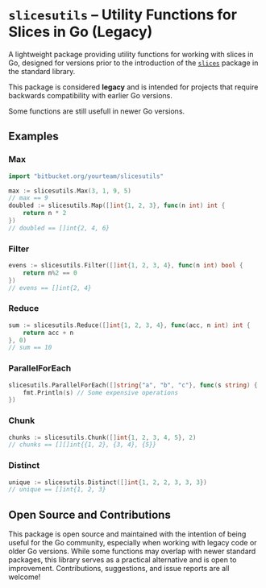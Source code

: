 # `slicesutils` – Utility Functions for Slices in Go (Legacy)

A lightweight package providing utility functions for working with slices in Go, designed for versions prior to the introduction of the [`slices`](https://pkg.go.dev/slices) package in the standard library.

This package is considered **legacy** and is intended for projects that require backwards compatibility with earlier Go versions.

Some functions are still usefull in newer Go versions.

## Examples

### Max
```go
import "bitbucket.org/yourteam/slicesutils"

max := slicesutils.Max(3, 1, 9, 5)
// max == 9
doubled := slicesutils.Map([]int{1, 2, 3}, func(n int) int {
    return n * 2
})
// doubled == []int{2, 4, 6}
```

### Filter
```go
evens := slicesutils.Filter([]int{1, 2, 3, 4}, func(n int) bool {
    return n%2 == 0
})
// evens == []int{2, 4}
```

### Reduce
```go
sum := slicesutils.Reduce([]int{1, 2, 3, 4}, func(acc, n int) int {
    return acc + n
}, 0)
// sum == 10
```

### ParallelForEach
```go
slicesutils.ParallelForEach([]string{"a", "b", "c"}, func(s string) {
    fmt.Println(s) // Some expensive operations
})
```

### Chunk
```go
chunks := slicesutils.Chunk([]int{1, 2, 3, 4, 5}, 2)
// chunks == [][]int{{1, 2}, {3, 4}, {5}}
```

### Distinct
```go
unique := slicesutils.Distinct([]int{1, 2, 2, 3, 3, 3})
// unique == []int{1, 2, 3}
```

## Open Source and Contributions
This package is open source and maintained with the intention of being useful for the Go community, especially when working with legacy code or older Go versions. While some functions may overlap with newer standard packages, this library serves as a practical alternative and is open to improvement. Contributions, suggestions, and issue reports are all welcome!